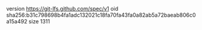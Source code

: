 version https://git-lfs.github.com/spec/v1
oid sha256:b31c798698b4fa1adc132021c18fa70fa43fa0a82ab5a72baeab806c0a15a492
size 1311
